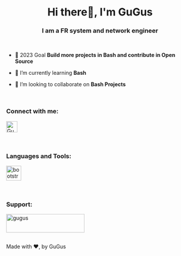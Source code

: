 
<h1 align="center">Hi there👋, I'm GuGus</h1>
<h3 align="center">I am a FR system and network engineer</h3>
<p>&nbsp;</p>

- 🔭 2023 Goal **Build more projects in Bash and contribute in Open Source**

- 🌱 I’m currently learning **Bash**

- 👯 I’m looking to collaborate on **Bash Projects**

<p>&nbsp;</p>
<h3 align="left">Connect with me:</h3>
<p align="left" style="display: flex; align-items:center">
<a href="https://twitter.com/GuGus____" target="blank" ><img align="center" src="https://raw.githubusercontent.com/rahuldkjain/github-profile-readme-generator/master/src/images/icons/Social/twitter.svg" alt="GuGus" height="30" width="30" /></a>
</p>

<p>&nbsp;</p>
<h3 align="left">Languages and Tools:</h3>
<p align="left" style="display: flex; align-items:center; flex-wrap: wrap;"> <a href="https://en.wikibooks.org/wiki/Programmation_Bash/Introduction" target="_blank" rel="noreferrer"> <img src="https://upload.wikimedia.org/wikipedia/commons/8/82/Gnu-bash-logo.svg" alt="bootstrap" width="40" height="40"/></a>

<p>&nbsp;</p>
<h3 align="left">Support:</h3>
<p><a href="https://ko-fi.com/gugus"> <img align="left" src="https://cdn.ko-fi.com/cdn/kofi3.png?v=3" height="50" width="210" alt="gugus" /></a></p><br><br>

<p>&nbsp;</p>
Made with ❤, by GuGus
